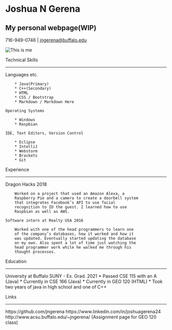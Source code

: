 # Joshua N Gerena
## My personal webpage(WIP)
716-949-0746 | jngerena@buffalo.edu


![This is me](https://jngerena.github.io/Assets/avis.jpg)


Technical Skills
<hr>
    Languages etc.
    
        * Java(Primary)
        * C++(Secondary)
        * HTML
        * CSS / Bootstrap
        * Markdown / Markdown Here
    
    Operating Systems
        
        * Windows
        * Raspbian
    
    IDE, Text Editors, Version Control
        
        * Eclipse
        * IntelliJ
        * Webstorm
        * Brackets
        * Git


Experience
<hr>
    Dragon Hacks 2018
    
        Worked on a project that used an Amazon Alexa, a 
        Raspberry Pie and a camera to create a doorbell system
        that integrates Facebook’s API to use facial 
        recognition to ID the guest. I learned how to use 
        Raspbian as well as AWS.
        
    Software intern at Realty USA 2016
        
        Worked with one of the head programmers to learn one
        of the company’s databases, how it worked and how it
        was updated. Eventually started updating the database 
        on my own. Also spent a lot of time just watching the
        head programmer work while he walked me through his 
        thought processes.
        
Education 
<hr>
    University at Buffalo SUNY - Ex. Grad. 2021
        * Passed CSE 115 with an A (Java)
        * Currently in CSE 166 (Java)
        * Currently in GEO 120 (HTML)
        * Took two years of java in high school and one of C++
    
Links
<hr>
    https://github.com/jngerena
    https://www.linkedin.com/in/joshuagerena24
    http://www.acsu.buffalo.edu/~jngerena/ (Assignment page for GEO 120 class)
